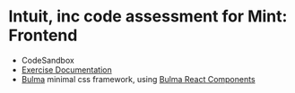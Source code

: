 # Intuit, inc code assessment for Mint: Frontend

- CodeSandbox
- [Exercise Documentation](https://docs.google.com/document/d/1hKpNx6dRa0rw8MuSCVBqIz4pyVRYPq19Hs5bZrmEWRg)
- [Bulma](https://bulma.io/) minimal css framework, using [Bulma React Components](https://github.com/couds/react-bulma-components)
